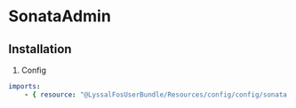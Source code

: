 # SonataAdmin

## Installation

1. Config

```yml
imports:
    - { resource: "@LyssalFosUserBundle/Resources/config/config/sonata.xml" }
```

